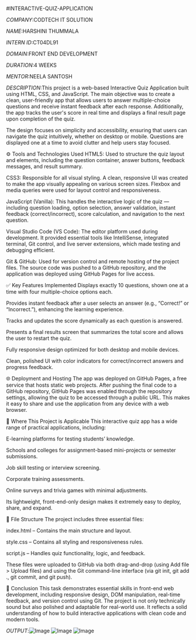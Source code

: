 #INTERACTIVE-QUIZ-APPLICATION


*COMPANY*:CODTECH IT SOLUTION


*NAME*:HARSHINI THUMMALA


*INTERN ID*:CT04DL91


*DOMAIN*:FRONT END DEVELOPMENT


*DURATION*:4 WEEKS


*MENTOR*:NEELA SANTOSH


*DESCRIPTION*:This project is a web-based Interactive Quiz Application built using HTML, CSS, and JavaScript. The main objective was to create a clean, user-friendly app that allows users to answer multiple-choice questions and receive instant feedback after each response. Additionally, the app tracks the user's score in real time and displays a final result page upon completion of the quiz.

The design focuses on simplicity and accessibility, ensuring that users can navigate the quiz intuitively, whether on desktop or mobile. Questions are displayed one at a time to avoid clutter and help users stay focused.

⚙️ Tools and Technologies Used
HTML5: Used to structure the quiz layout and elements, including the question container, answer buttons, feedback messages, and result summary.

CSS3: Responsible for all visual styling. A clean, responsive UI was created to make the app visually appealing on various screen sizes. Flexbox and media queries were used for layout control and responsiveness.

JavaScript (Vanilla): This handles the interactive logic of the quiz — including question loading, option selection, answer validation, instant feedback (correct/incorrect), score calculation, and navigation to the next question.

Visual Studio Code (VS Code): The editor platform used during development. It provided essential tools like IntelliSense, integrated terminal, Git control, and live server extensions, which made testing and debugging efficient.

Git & GitHub: Used for version control and remote hosting of the project files. The source code was pushed to a GitHub repository, and the application was deployed using GitHub Pages for live access.

✅ Key Features Implemented
Displays exactly 10 questions, shown one at a time with four multiple-choice options each.

Provides instant feedback after a user selects an answer (e.g., “Correct!” or “Incorrect.”), enhancing the learning experience.

Tracks and updates the score dynamically as each question is answered.

Presents a final results screen that summarizes the total score and allows the user to restart the quiz.

Fully responsive design optimized for both desktop and mobile devices.

Clean, polished UI with color indicators for correct/incorrect answers and progress feedback.

🌐 Deployment and Hosting
The app was deployed on GitHub Pages, a free service that hosts static web projects. After pushing the final code to a GitHub repository, GitHub Pages was enabled through the repository settings, allowing the quiz to be accessed through a public URL. This makes it easy to share and use the application from any device with a web browser.

🎯 Where This Project is Applicable
This interactive quiz app has a wide range of practical applications, including:

E-learning platforms for testing students’ knowledge.

Schools and colleges for assignment-based mini-projects or semester submissions.

Job skill testing or interview screening.

Corporate training assessments.

Online surveys and trivia games with minimal adjustments.

Its lightweight, front-end-only design makes it extremely easy to deploy, share, and expand.

📁 File Structure
The project includes three essential files:

index.html – Contains the main structure and layout.

style.css – Contains all styling and responsiveness rules.

script.js – Handles quiz functionality, logic, and feedback.

These files were uploaded to GitHub via both drag-and-drop (using Add file > Upload files) and using the Git command-line interface (via git init, git add ., git commit, and git push).

📌 Conclusion
This task demonstrates essential skills in front-end web development, including responsive design, DOM manipulation, real-time feedback, and version control using Git. The project is not only technically sound but also polished and adaptable for real-world use. It reflects a solid understanding of how to build interactive applications with clean code and modern tools.


*OUTPUT*:![Image](https://github.com/user-attachments/assets/78a5a364-b930-484d-a2d8-f27d2326e34c)
![Image](https://github.com/user-attachments/assets/366293aa-eee2-42b6-a68f-0e9604702035)
![Image](https://github.com/user-attachments/assets/68e76ba6-5266-4cb7-a9fa-d84f951002b6)
